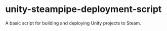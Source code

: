 # unity-steampipe-deployment-script
A basic script for building and deploying Unity projects to Steam.
